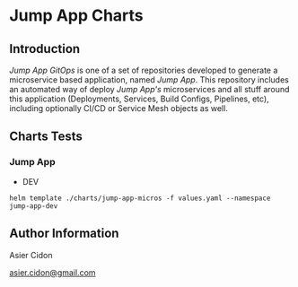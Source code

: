 # Jump App Charts

## Introduction

*Jump App GitOps* is one of a set of repositories developed to generate a microservice based application, named _Jump App_. This repository includes an automated way of deploy _Jump App's_ microservices and all stuff around this application (Deployments, Services, Build Configs, Pipelines, etc), including optionally CI/CD or Service Mesh objects as well. 

## Charts Tests

### Jump App

- DEV

```$bash
helm template ./charts/jump-app-micros -f values.yaml --namespace jump-app-dev
```

## Author Information

Asier Cidon

asier.cidon@gmail.com